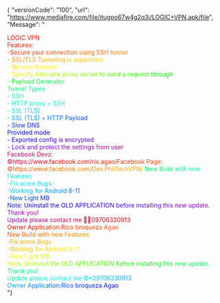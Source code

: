 {
 "versionCode": "100", "url": "https://www.mediafire.com/file/itugpo67w4g2q3j/LOGIC+VPN.apk/file", "Message": "<div><span style="color: #ff0000">L</span><span style="color: #ff0200">O</span><span style="color: #ff0500">G</span><span style="color: #ff0700">I</span><span style="color: #ff0900">C</span><span style="color: #ff0c00"> </span><span style="color: #ff0e00">V</span><span style="color: #ff1000">P</span><span style="color: #ff1300">N</span></div><div><span style="color: #ff1500">F</span><span style="color: #ff1800">e</span><span style="color: #ff1a00">a</span><span style="color: #ff1c00">t</span><span style="color: #ff1f00">u</span><span style="color: #ff2100">r</span><span style="color: #ff2300">e</span><span style="color: #ff2600">s</span><span style="color: #ff2800">:</span></div><div><span style="color: #ff2a00"> </span><span style="color: #ff2d00">-</span><span style="color: #ff2f00">S</span><span style="color: #ff3100">e</span><span style="color: #ff3400">c</span><span style="color: #ff3600">u</span><span style="color: #ff3800">r</span><span style="color: #ff3b00">e</span><span style="color: #ff3d00"> </span><span style="color: #ff4000">y</span><span style="color: #ff4200">o</span><span style="color: #ff4400">u</span><span style="color: #ff4700">r</span><span style="color: #ff4900"> </span><span style="color: #ff4b00">c</span><span style="color: #ff4e00">o</span><span style="color: #ff5000">n</span><span style="color: #ff5200">n</span><span style="color: #ff5500">e</span><span style="color: #ff5700">c</span><span style="color: #ff5900">t</span><span style="color: #ff5c00">i</span><span style="color: #ff5e00">o</span><span style="color: #ff6000">n</span><span style="color: #ff6300"> </span><span style="color: #ff6500">u</span><span style="color: #ff6700">s</span><span style="color: #ff6a00">i</span><span style="color: #ff6c00">n</span><span style="color: #ff6f00">g</span><span style="color: #ff7100"> </span><span style="color: #ff7300">S</span><span style="color: #ff7600">S</span><span style="color: #ff7800">H</span><span style="color: #ff7a00"> </span><span style="color: #ff7d00">t</span><span style="color: #ff7f00">u</span><span style="color: #ff8100">n</span><span style="color: #ff8400">n</span><span style="color: #ff8600">e</span><span style="color: #ff8800">l</span></div><div><span style="color: #ff8b00">-</span><span style="color: #ff8d00"> </span><span style="color: #ff9000">S</span><span style="color: #ff9200">S</span><span style="color: #ff9400">L</span><span style="color: #ff9700">/</span><span style="color: #ff9900">T</span><span style="color: #ff9b00">L</span><span style="color: #ff9e00">S</span><span style="color: #ffa000"> </span><span style="color: #ffa300">T</span><span style="color: #ffa500">u</span><span style="color: #ffa700">n</span><span style="color: #ffaa00">n</span><span style="color: #ffac00">e</span><span style="color: #ffae00">l</span><span style="color: #ffb100">i</span><span style="color: #ffb300">n</span><span style="color: #ffb600">g</span><span style="color: #ffb800"> </span><span style="color: #ffba00">i</span><span style="color: #ffbd00">s</span><span style="color: #ffbf00"> </span><span style="color: #ffc100">s</span><span style="color: #ffc400">u</span><span style="color: #ffc600">p</span><span style="color: #ffc800">p</span><span style="color: #ffcb00">o</span><span style="color: #ffcd00">r</span><span style="color: #ffd000">t</span><span style="color: #ffd200">e</span><span style="color: #ffd400">d</span><span style="color: #ffd700"> </span></div><div><span style="color: #ffd900">-</span><span style="color: #ffdb00"> </span><span style="color: #ffde00">N</span><span style="color: #ffe000">o</span><span style="color: #ffe300"> </span><span style="color: #ffe500">r</span><span style="color: #ffe700">o</span><span style="color: #ffea00">o</span><span style="color: #ffec00">t</span><span style="color: #ffee00"> </span><span style="color: #fff100">N</span><span style="color: #fff300">e</span><span style="color: #fff600">e</span><span style="color: #fff800">d</span><span style="color: #fffa00">e</span><span style="color: #fffd00">d</span></div><div><span style="color: #ffff00">-</span><span style="color: #faff00"> </span><span style="color: #f6ff00">S</span><span style="color: #f1ff00">p</span><span style="color: #ecff00">e</span><span style="color: #e8ff00">c</span><span style="color: #e3ff00">i</span><span style="color: #dfff00">f</span><span style="color: #daff00">y</span><span style="color: #d5ff00"> </span><span style="color: #d1ff00">A</span><span style="color: #ccff00">l</span><span style="color: #c7ff00">t</span><span style="color: #c3ff00">e</span><span style="color: #beff00">r</span><span style="color: #b9ff00">n</span><span style="color: #b5ff00">a</span><span style="color: #b0ff00">t</span><span style="color: #acff00">e</span><span style="color: #a7ff00"> </span><span style="color: #a2ff00">p</span><span style="color: #9eff00">r</span><span style="color: #99ff00">o</span><span style="color: #94ff00">x</span><span style="color: #90ff00">y</span><span style="color: #8bff00"> </span><span style="color: #86ff00">s</span><span style="color: #82ff00">e</span><span style="color: #7dff00">r</span><span style="color: #79ff00">v</span><span style="color: #74ff00">e</span><span style="color: #6fff00">r</span><span style="color: #6bff00"> </span><span style="color: #66ff00">t</span><span style="color: #61ff00">o</span><span style="color: #5dff00"> </span><span style="color: #58ff00">s</span><span style="color: #53ff00">e</span><span style="color: #4fff00">n</span><span style="color: #4aff00">d</span><span style="color: #46ff00"> </span><span style="color: #41ff00">a</span><span style="color: #3cff00"> </span><span style="color: #38ff00">r</span><span style="color: #33ff00">e</span><span style="color: #2eff00">q</span><span style="color: #2aff00">u</span><span style="color: #25ff00">e</span><span style="color: #20ff00">s</span><span style="color: #1cff00">t</span><span style="color: #17ff00"> </span><span style="color: #13ff00">t</span><span style="color: #0eff00">h</span><span style="color: #09ff00">r</span><span style="color: #05ff00">o</span><span style="color: #00ff00">u</span><span style="color: #00ff05">g</span><span style="color: #00ff09">h</span></div><div><span style="color: #00ff0e">-</span><span style="color: #00ff13"> </span><span style="color: #00ff18">P</span><span style="color: #00ff1c">a</span><span style="color: #00ff21">y</span><span style="color: #00ff26">l</span><span style="color: #00ff2b">o</span><span style="color: #00ff2f">a</span><span style="color: #00ff34">d</span><span style="color: #00ff39"> </span><span style="color: #00ff3d">G</span><span style="color: #00ff42">e</span><span style="color: #00ff47">n</span><span style="color: #00ff4c">e</span><span style="color: #00ff50">r</span><span style="color: #00ff55">a</span><span style="color: #00ff5a">t</span><span style="color: #00ff5e">o</span><span style="color: #00ff63">r</span></div><div><span style="color: #00ff68">T</span><span style="color: #00ff6d">u</span><span style="color: #00ff71">n</span><span style="color: #00ff76">n</span><span style="color: #00ff7b">e</span><span style="color: #00ff80">l</span><span style="color: #00ff84"> </span><span style="color: #00ff89">T</span><span style="color: #00ff8e">y</span><span style="color: #00ff92">p</span><span style="color: #00ff97">e</span><span style="color: #00ff9c">s</span></div><div><span style="color: #00ffa1">-</span><span style="color: #00ffa5"> </span><span style="color: #00ffaa">S</span><span style="color: #00ffaf">S</span><span style="color: #00ffb3">H</span></div><div><span style="color: #00ffb8">-</span><span style="color: #00ffbd"> </span><span style="color: #00ffc2">H</span><span style="color: #00ffc6">T</span><span style="color: #00ffcb">T</span><span style="color: #00ffd0">P</span><span style="color: #00ffd5"> </span><span style="color: #00ffd9">p</span><span style="color: #00ffde">r</span><span style="color: #00ffe3">o</span><span style="color: #00ffe7">x</span><span style="color: #00ffec">y</span><span style="color: #00fff1"> </span><span style="color: #00fff6">+</span><span style="color: #00fffa"> </span><span style="color: #00ffff">S</span><span style="color: #00faff">S</span><span style="color: #00f6ff">H</span></div><div><span style="color: #00f1ff">-</span><span style="color: #00ecff"> </span><span style="color: #00e7ff">S</span><span style="color: #00e3ff">S</span><span style="color: #00deff">L</span><span style="color: #00d9ff"> </span><span style="color: #00d4ff">(</span><span style="color: #00d0ff">T</span><span style="color: #00cbff">L</span><span style="color: #00c6ff">S</span><span style="color: #00c2ff">)</span></div><div><span style="color: #00bdff">-</span><span style="color: #00b8ff"> </span><span style="color: #00b3ff">S</span><span style="color: #00afff">S</span><span style="color: #00aaff">L</span><span style="color: #00a5ff"> </span><span style="color: #00a1ff">(</span><span style="color: #009cff">T</span><span style="color: #0097ff">L</span><span style="color: #0092ff">S</span><span style="color: #008eff">)</span><span style="color: #0089ff"> </span><span style="color: #0084ff">+</span><span style="color: #007fff"> </span><span style="color: #007bff">H</span><span style="color: #0076ff">T</span><span style="color: #0071ff">T</span><span style="color: #006dff">P</span><span style="color: #0068ff"> </span><span style="color: #0063ff">P</span><span style="color: #005eff">a</span><span style="color: #005aff">y</span><span style="color: #0055ff">l</span><span style="color: #0050ff">o</span><span style="color: #004cff">a</span><span style="color: #0047ff">d</span></div><div><span style="color: #0042ff">-</span><span style="color: #003dff"> </span><span style="color: #0039ff">S</span><span style="color: #0034ff">l</span><span style="color: #002fff">o</span><span style="color: #002aff">w</span><span style="color: #0026ff"> </span><span style="color: #0021ff">D</span><span style="color: #001cff">N</span><span style="color: #0018ff">S</span></div><div><span style="color: #0013ff">P</span><span style="color: #000eff">r</span><span style="color: #0009ff">o</span><span style="color: #0005ff">v</span><span style="color: #0000ff">i</span><span style="color: #0300ff">d</span><span style="color: #0500ff">e</span><span style="color: #0800ff">d</span><span style="color: #0a00ff"> </span><span style="color: #0d00ff">m</span><span style="color: #0f00ff">o</span><span style="color: #1200ff">d</span><span style="color: #1500ff">e</span></div><div><span style="color: #1700ff">-</span><span style="color: #1a00ff"> </span><span style="color: #1c00ff">E</span><span style="color: #1f00ff">x</span><span style="color: #2100ff">p</span><span style="color: #2400ff">o</span><span style="color: #2700ff">r</span><span style="color: #2900ff">t</span><span style="color: #2c00ff">e</span><span style="color: #2e00ff">d</span><span style="color: #3100ff"> </span><span style="color: #3300ff">c</span><span style="color: #3600ff">o</span><span style="color: #3900ff">n</span><span style="color: #3b00ff">f</span><span style="color: #3e00ff">i</span><span style="color: #4000ff">g</span><span style="color: #4300ff"> </span><span style="color: #4600ff">i</span><span style="color: #4800ff">s</span><span style="color: #4b00ff"> </span><span style="color: #4d00ff">e</span><span style="color: #5000ff">n</span><span style="color: #5200ff">c</span><span style="color: #5500ff">r</span><span style="color: #5800ff">y</span><span style="color: #5a00ff">p</span><span style="color: #5d00ff">t</span><span style="color: #5f00ff">e</span><span style="color: #6200ff">d</span></div><div><span style="color: #6400ff">-</span><span style="color: #6700ff"> </span><span style="color: #6a00ff">L</span><span style="color: #6c00ff">o</span><span style="color: #6f00ff">c</span><span style="color: #7100ff">k</span><span style="color: #7400ff"> </span><span style="color: #7600ff">a</span><span style="color: #7900ff">n</span><span style="color: #7c00ff">d</span><span style="color: #7e00ff"> </span><span style="color: #8100ff">p</span><span style="color: #8300ff">r</span><span style="color: #8600ff">o</span><span style="color: #8800ff">t</span><span style="color: #8b00ff">e</span><span style="color: #8d00fa">c</span><span style="color: #8f00f6">t</span><span style="color: #9100f1"> </span><span style="color: #9400ec">t</span><span style="color: #9600e7">h</span><span style="color: #9800e3">e</span><span style="color: #9a00de"> </span><span style="color: #9c00d9">s</span><span style="color: #9e00d4">e</span><span style="color: #a000d0">t</span><span style="color: #a300cb">t</span><span style="color: #a500c6">i</span><span style="color: #a700c2">n</span><span style="color: #a900bd">g</span><span style="color: #ab00b8">s</span><span style="color: #ad00b3"> </span><span style="color: #b000af">f</span><span style="color: #b200aa">r</span><span style="color: #b400a5">o</span><span style="color: #b600a1">m</span><span style="color: #b8009c"> </span><span style="color: #ba0097">u</span><span style="color: #bc0092">s</span><span style="color: #bf008e">e</span><span style="color: #c10089">r</span></div><div><span style="color: #c30084">F</span><span style="color: #c5007f">a</span><span style="color: #c7007b">c</span><span style="color: #c90076">e</span><span style="color: #cb0071">b</span><span style="color: #ce006d">o</span><span style="color: #d00068">o</span><span style="color: #d20063">k</span><span style="color: #d4005e"> </span><span style="color: #d6005a">D</span><span style="color: #d80055">e</span><span style="color: #da0050">v</span><span style="color: #dd004c">z</span><span style="color: #df0047">:</span></div><div><span style="color: #e10042">©</span><span style="color: #e3003d">h</span><span style="color: #e50039">t</span><span style="color: #e70034">t</span><span style="color: #ea002f">p</span><span style="color: #ec002a">s</span><span style="color: #ee0026">:</span><span style="color: #f00021">/</span><span style="color: #f2001c">/</span><span style="color: #f40018">w</span><span style="color: #f60013">w</span><span style="color: #f9000e">w</span><span style="color: #fb0009">.</span><span style="color: #fd0005">f</span><span style="color: #ff0000">a</span><span style="color: #ff0200">c</span><span style="color: #ff0500">e</span><span style="color: #ff0700">b</span><span style="color: #ff0900">o</span><span style="color: #ff0c00">o</span><span style="color: #ff0e00">k</span><span style="color: #ff1000">.</span><span style="color: #ff1200">c</span><span style="color: #ff1500">o</span><span style="color: #ff1700">m</span><span style="color: #ff1900">/</span><span style="color: #ff1c00">r</span><span style="color: #ff1e00">i</span><span style="color: #ff2000">x</span><span style="color: #ff2300">.</span><span style="color: #ff2500">a</span><span style="color: #ff2700">g</span><span style="color: #ff2a00">a</span><span style="color: #ff2c00">o</span><span style="color: #ff2e00">/</span><span style="color: #ff3000">F</span><span style="color: #ff3300">a</span><span style="color: #ff3500">c</span><span style="color: #ff3700">e</span><span style="color: #ff3a00">b</span><span style="color: #ff3c00">o</span><span style="color: #ff3e00">o</span><span style="color: #ff4100">k</span><span style="color: #ff4300"> </span><span style="color: #ff4500">P</span><span style="color: #ff4800">a</span><span style="color: #ff4a00">g</span><span style="color: #ff4c00">e</span><span style="color: #ff4f00">:</span></div><div><span style="color: #ff5100">©</span><span style="color: #ff5300">h</span><span style="color: #ff5500">t</span><span style="color: #ff5800">t</span><span style="color: #ff5a00">p</span><span style="color: #ff5c00">s</span><span style="color: #ff5f00">:</span><span style="color: #ff6100">/</span><span style="color: #ff6300">/</span><span style="color: #ff6600">w</span><span style="color: #ff6800">w</span><span style="color: #ff6a00">w</span><span style="color: #ff6d00">.</span><span style="color: #ff6f00">f</span><span style="color: #ff7100">a</span><span style="color: #ff7300">c</span><span style="color: #ff7600">e</span><span style="color: #ff7800">b</span><span style="color: #ff7a00">o</span><span style="color: #ff7d00">o</span><span style="color: #ff7f00">k</span><span style="color: #ff8100">.</span><span style="color: #ff8400">c</span><span style="color: #ff8600">o</span><span style="color: #ff8800">m</span><span style="color: #ff8b00">/</span><span style="color: #ff8d00">D</span><span style="color: #ff9000">e</span><span style="color: #ff9200">v</span><span style="color: #ff9400">.</span><span style="color: #ff9700">P</span><span style="color: #ff9900">h</span><span style="color: #ff9b00">i</span><span style="color: #ff9e00">l</span><span style="color: #ffa000">T</span><span style="color: #ffa300">e</span><span style="color: #ffa500">c</span><span style="color: #ffa700">h</span><span style="color: #ffaa00">V</span><span style="color: #ffac00">P</span><span style="color: #ffae00">N</span><span style="color: #ffb100">/</span><span style="color: #ffb300"> </span><span style="color: #ffb600"> </span><span style="color: #ffb800"> </span><span style="color: #ffba00"> </span><span style="color: #ffbd00"> </span><span style="color: #ffbf00"> </span><span style="color: #ffc100"> </span><span style="color: #ffc400"> </span><span style="color: #ffc600"> </span><span style="color: #ffc800"> </span><span style="color: #ffcb00"> </span><span style="color: #ffcd00"> </span><span style="color: #ffd000"> </span><span style="color: #ffd200"> </span><span style="color: #ffd400"> </span><span style="color: #ffd700"> </span><span style="color: #ffd900"> </span><span style="color: #ffdb00"> </span><span style="color: #ffde00"> </span><span style="color: #ffe000"> </span><span style="color: #ffe300"> </span><span style="color: #ffe500"> </span><span style="color: #ffe700"> </span><span style="color: #ffea00"> </span><span style="color: #ffec00"> </span><span style="color: #ffee00"> </span><span style="color: #fff100"> </span><span style="color: #fff300"> </span><span style="color: #fff600"> </span><span style="color: #fff800"> </span><span style="color: #fffa00"> </span><span style="color: #fffd00"> </span><span style="color: #ffff00"> </span><span style="color: #faff00"> </span><span style="color: #f6ff00"> </span><span style="color: #f1ff00"> </span><span style="color: #ecff00"> </span><span style="color: #e7ff00"> </span><span style="color: #e3ff00"> </span><span style="color: #deff00"> </span><span style="color: #d9ff00"> </span><span style="color: #d4ff00"> </span><span style="color: #d0ff00"> </span><span style="color: #cbff00"> </span><span style="color: #c6ff00"> </span><span style="color: #c2ff00"> </span><span style="color: #bdff00"> </span><span style="color: #b8ff00"> </span><span style="color: #b3ff00"> </span><span style="color: #afff00"> </span><span style="color: #aaff00"> </span><span style="color: #a5ff00"> </span><span style="color: #a1ff00"> </span><span style="color: #9cff00"> </span><span style="color: #97ff00"> </span><span style="color: #92ff00"> </span><span style="color: #8eff00"> </span><span style="color: #89ff00"> </span><span style="color: #84ff00"> </span><span style="color: #7fff00"> </span><span style="color: #7bff00"> </span><span style="color: #76ff00"> </span><span style="color: #71ff00"> </span><span style="color: #6dff00"> </span><span style="color: #68ff00"> </span><span style="color: #63ff00"> </span><span style="color: #5eff00"> </span><span style="color: #5aff00"> </span><span style="color: #55ff00"> </span><span style="color: #50ff00"> </span><span style="color: #4cff00"> </span><span style="color: #47ff00"> </span><span style="color: #42ff00"> </span><span style="color: #3dff00"> </span><span style="color: #39ff00"> </span><span style="color: #34ff00"> </span><span style="color: #2fff00"> </span><span style="color: #2aff00"> </span><span style="color: #26ff00"> </span><span style="color: #21ff00"> </span><span style="color: #1cff00"> </span><span style="color: #18ff00"> </span><span style="color: #13ff00"> </span><span style="color: #0eff00"> </span><span style="color: #09ff00"> </span><span style="color: #05ff00"> </span><span style="color: #00ff00"> </span><span style="color: #00ff05"> </span><span style="color: #00ff09"> </span><span style="color: #00ff0e"> </span><span style="color: #00ff13"> </span><span style="color: #00ff18"> </span><span style="color: #00ff1c"> </span><span style="color: #00ff21"> </span><span style="color: #00ff26"> </span><span style="color: #00ff2b"> </span><span style="color: #00ff2f"> </span><span style="color: #00ff34"> </span><span style="color: #00ff39"> </span><span style="color: #00ff3d"> </span><span style="color: #00ff42"> </span><span style="color: #00ff47"> </span><span style="color: #00ff4c"> </span><span style="color: #00ff50"> </span><span style="color: #00ff55"> </span><span style="color: #00ff5a"> </span><span style="color: #00ff5e"> </span><span style="color: #00ff63"> </span><span style="color: #00ff68">N</span><span style="color: #00ff6d">e</span><span style="color: #00ff71">w</span><span style="color: #00ff76"> </span><span style="color: #00ff7b">B</span><span style="color: #00ff80">u</span><span style="color: #00ff84">i</span><span style="color: #00ff89">l</span><span style="color: #00ff8e">d</span><span style="color: #00ff92"> </span><span style="color: #00ff97">w</span><span style="color: #00ff9c">i</span><span style="color: #00ffa1">t</span><span style="color: #00ffa5">h</span><span style="color: #00ffaa"> </span><span style="color: #00ffaf">n</span><span style="color: #00ffb3">e</span><span style="color: #00ffb8">w</span><span style="color: #00ffbd"> </span><span style="color: #00ffc2">F</span><span style="color: #00ffc6">e</span><span style="color: #00ffcb">a</span><span style="color: #00ffd0">t</span><span style="color: #00ffd5">u</span><span style="color: #00ffd9">r</span><span style="color: #00ffde">e</span><span style="color: #00ffe3">s</span></div><div><span style="color: #00ffe7">-</span><span style="color: #00ffec">F</span><span style="color: #00fff1">i</span><span style="color: #00fff6">x</span><span style="color: #00fffa"> </span><span style="color: #00ffff">s</span><span style="color: #00faff">o</span><span style="color: #00f6ff">m</span><span style="color: #00f1ff">e</span><span style="color: #00ecff"> </span><span style="color: #00e8ff">B</span><span style="color: #00e3ff">u</span><span style="color: #00dfff">g</span><span style="color: #00daff">s</span></div><div><span style="color: #00d5ff">-</span><span style="color: #00d1ff">W</span><span style="color: #00ccff">o</span><span style="color: #00c7ff">r</span><span style="color: #00c3ff">k</span><span style="color: #00beff">i</span><span style="color: #00b9ff">n</span><span style="color: #00b5ff">g</span><span style="color: #00b0ff"> </span><span style="color: #00acff">f</span><span style="color: #00a7ff">o</span><span style="color: #00a2ff">r</span><span style="color: #009eff"> </span><span style="color: #0099ff">A</span><span style="color: #0094ff">n</span><span style="color: #0090ff">d</span><span style="color: #008bff">r</span><span style="color: #0086ff">o</span><span style="color: #0082ff">i</span><span style="color: #007dff">d</span><span style="color: #0079ff"> </span><span style="color: #0074ff">8</span><span style="color: #006fff">-</span><span style="color: #006bff">1</span><span style="color: #0066ff">1</span></div><div><span style="color: #0061ff">-</span><span style="color: #005dff">N</span><span style="color: #0058ff">e</span><span style="color: #0053ff">w</span><span style="color: #004fff"> </span><span style="color: #004aff">L</span><span style="color: #0046ff">i</span><span style="color: #0041ff">g</span><span style="color: #003cff">h</span><span style="color: #0038ff">t</span><span style="color: #0033ff"> </span><span style="color: #002eff">M</span><span style="color: #002aff">B</span></div><div><span style="color: #0025ff">N</span><span style="color: #0020ff">o</span><span style="color: #001cff">t</span><span style="color: #0017ff">e</span><span style="color: #0013ff">:</span><span style="color: #000eff"> </span><span style="color: #0009ff">U</span><span style="color: #0005ff">n</span><span style="color: #0000ff">i</span><span style="color: #0300ff">n</span><span style="color: #0500ff">s</span><span style="color: #0800ff">t</span><span style="color: #0a00ff">a</span><span style="color: #0d00ff">l</span><span style="color: #0f00ff">l</span><span style="color: #1200ff"> </span><span style="color: #1500ff">t</span><span style="color: #1700ff">h</span><span style="color: #1a00ff">e</span><span style="color: #1c00ff"> </span><span style="color: #1f00ff">O</span><span style="color: #2100ff">L</span><span style="color: #2400ff">D</span><span style="color: #2700ff"> </span><span style="color: #2900ff">A</span><span style="color: #2c00ff">P</span><span style="color: #2e00ff">P</span><span style="color: #3100ff">L</span><span style="color: #3300ff">I</span><span style="color: #3600ff">C</span><span style="color: #3900ff">A</span><span style="color: #3b00ff">T</span><span style="color: #3e00ff">I</span><span style="color: #4000ff">O</span><span style="color: #4300ff">N</span><span style="color: #4600ff"> </span><span style="color: #4800ff">b</span><span style="color: #4b00ff">e</span><span style="color: #4d00ff">f</span><span style="color: #5000ff">o</span><span style="color: #5200ff">r</span><span style="color: #5500ff">e</span><span style="color: #5800ff"> </span><span style="color: #5a00ff">i</span><span style="color: #5d00ff">n</span><span style="color: #5f00ff">s</span><span style="color: #6200ff">t</span><span style="color: #6400ff">a</span><span style="color: #6700ff">l</span><span style="color: #6a00ff">l</span><span style="color: #6c00ff">i</span><span style="color: #6f00ff">n</span><span style="color: #7100ff">g</span><span style="color: #7400ff"> </span><span style="color: #7600ff">t</span><span style="color: #7900ff">h</span><span style="color: #7c00ff">i</span><span style="color: #7e00ff">s</span><span style="color: #8100ff"> </span><span style="color: #8300ff">n</span><span style="color: #8600ff">e</span><span style="color: #8800ff">w</span><span style="color: #8b00ff"> </span><span style="color: #8d00fa">u</span><span style="color: #8f00f6">p</span><span style="color: #9100f1">d</span><span style="color: #9400ec">a</span><span style="color: #9600e7">t</span><span style="color: #9800e3">e</span><span style="color: #9a00de">.</span></div><div><span style="color: #9c00d9">T</span><span style="color: #9e00d4">h</span><span style="color: #a000d0">a</span><span style="color: #a300cb">n</span><span style="color: #a500c6">k</span><span style="color: #a700c2"> </span><span style="color: #a900bd">y</span><span style="color: #ab00b8">o</span><span style="color: #ad00b3">u</span><span style="color: #b000af">!</span></div><div><span style="color: #b200aa">U</span><span style="color: #b400a5">p</span><span style="color: #b600a1">d</span><span style="color: #b8009c">a</span><span style="color: #ba0097">t</span><span style="color: #bc0092">e</span><span style="color: #bf008e"> </span><span style="color: #c10089">p</span><span style="color: #c30084">l</span><span style="color: #c5007f">e</span><span style="color: #c7007b">a</span><span style="color: #c90076">s</span><span style="color: #cb0071">e</span><span style="color: #ce006d"> </span><span style="color: #d00068">c</span><span style="color: #d20063">o</span><span style="color: #d4005e">n</span><span style="color: #d6005a">t</span><span style="color: #d80055">a</span><span style="color: #da0050">c</span><span style="color: #dd004c">t</span><span style="color: #df0047"> </span><span style="color: #e10042">m</span><span style="color: #e3003d">e</span><span style="color: #e50039"> </span><span style="color: #e70034">📲</span><span style="color: #ea002f">📞</span><span style="color: #ec002a">0</span><span style="color: #ee0026">9</span><span style="color: #f00021">7</span><span style="color: #f2001c">0</span><span style="color: #f40018">6</span><span style="color: #f60013">3</span><span style="color: #f9000e">3</span><span style="color: #fb0009">0</span><span style="color: #fd0005">9</span><span style="color: #ff0000">1</span><span style="color: #ff0200">3</span></div><div><span style="color: #ff0500">O</span><span style="color: #ff0700">w</span><span style="color: #ff0900">n</span><span style="color: #ff0c00">e</span><span style="color: #ff0e00">r</span><span style="color: #ff1000"> </span><span style="color: #ff1300">A</span><span style="color: #ff1500">p</span><span style="color: #ff1800">p</span><span style="color: #ff1a00">l</span><span style="color: #ff1c00">i</span><span style="color: #ff1f00">c</span><span style="color: #ff2100">a</span><span style="color: #ff2300">t</span><span style="color: #ff2600">i</span><span style="color: #ff2800">o</span><span style="color: #ff2a00">n</span><span style="color: #ff2d00">:</span><span style="color: #ff2f00">R</span><span style="color: #ff3100">i</span><span style="color: #ff3400">c</span><span style="color: #ff3600">o</span><span style="color: #ff3800"> </span><span style="color: #ff3b00">b</span><span style="color: #ff3d00">r</span><span style="color: #ff4000">o</span><span style="color: #ff4200">q</span><span style="color: #ff4400">u</span><span style="color: #ff4700">e</span><span style="color: #ff4900">z</span><span style="color: #ff4b00">a</span><span style="color: #ff4e00"> </span><span style="color: #ff5000">A</span><span style="color: #ff5200">g</span><span style="color: #ff5500">a</span><span style="color: #ff5700">o</span></div><div><span style="color: #ff5900">N</span><span style="color: #ff5c00">e</span><span style="color: #ff5e00">w</span><span style="color: #ff6000"> </span><span style="color: #ff6300">B</span><span style="color: #ff6500">u</span><span style="color: #ff6700">i</span><span style="color: #ff6a00">l</span><span style="color: #ff6c00">d</span><span style="color: #ff6f00"> </span><span style="color: #ff7100">w</span><span style="color: #ff7300">i</span><span style="color: #ff7600">t</span><span style="color: #ff7800">h</span><span style="color: #ff7a00"> </span><span style="color: #ff7d00">n</span><span style="color: #ff7f00">e</span><span style="color: #ff8100">w</span><span style="color: #ff8400"> </span><span style="color: #ff8600">F</span><span style="color: #ff8800">e</span><span style="color: #ff8b00">a</span><span style="color: #ff8d00">t</span><span style="color: #ff9000">u</span><span style="color: #ff9200">r</span><span style="color: #ff9400">e</span><span style="color: #ff9700">s</span></div><div><span style="color: #ff9900">-</span><span style="color: #ff9b00">F</span><span style="color: #ff9e00">i</span><span style="color: #ffa000">x</span><span style="color: #ffa300"> </span><span style="color: #ffa500">s</span><span style="color: #ffa700">o</span><span style="color: #ffaa00">m</span><span style="color: #ffac00">e</span><span style="color: #ffae00"> </span><span style="color: #ffb100">B</span><span style="color: #ffb300">u</span><span style="color: #ffb600">g</span><span style="color: #ffb800">s</span></div><div><span style="color: #ffba00">-</span><span style="color: #ffbd00">W</span><span style="color: #ffbf00">o</span><span style="color: #ffc100">r</span><span style="color: #ffc400">k</span><span style="color: #ffc600">i</span><span style="color: #ffc800">n</span><span style="color: #ffcb00">g</span><span style="color: #ffcd00"> </span><span style="color: #ffd000">f</span><span style="color: #ffd200">o</span><span style="color: #ffd400">r</span><span style="color: #ffd700"> </span><span style="color: #ffd900">A</span><span style="color: #ffdb00">n</span><span style="color: #ffde00">d</span><span style="color: #ffe000">r</span><span style="color: #ffe300">o</span><span style="color: #ffe500">i</span><span style="color: #ffe700">d</span><span style="color: #ffea00"> </span><span style="color: #ffec00">8</span><span style="color: #ffee00">-</span><span style="color: #fff100">1</span><span style="color: #fff300">1</span></div><div><span style="color: #fff600">-</span><span style="color: #fff800">N</span><span style="color: #fffa00">e</span><span style="color: #fffd00">w</span><span style="color: #ffff00"> </span><span style="color: #faff00">L</span><span style="color: #f6ff00">i</span><span style="color: #f1ff00">g</span><span style="color: #ecff00">h</span><span style="color: #e8ff00">t</span><span style="color: #e3ff00"> </span><span style="color: #dfff00">M</span><span style="color: #daff00">B</span></div><div><span style="color: #d5ff00">N</span><span style="color: #d1ff00">o</span><span style="color: #ccff00">t</span><span style="color: #c7ff00">e</span><span style="color: #c3ff00">:</span><span style="color: #beff00"> </span><span style="color: #b9ff00">U</span><span style="color: #b5ff00">n</span><span style="color: #b0ff00">i</span><span style="color: #acff00">n</span><span style="color: #a7ff00">s</span><span style="color: #a2ff00">t</span><span style="color: #9eff00">a</span><span style="color: #99ff00">l</span><span style="color: #94ff00">l</span><span style="color: #90ff00"> </span><span style="color: #8bff00">t</span><span style="color: #86ff00">h</span><span style="color: #82ff00">e</span><span style="color: #7dff00"> </span><span style="color: #79ff00">O</span><span style="color: #74ff00">L</span><span style="color: #6fff00">D</span><span style="color: #6bff00"> </span><span style="color: #66ff00">A</span><span style="color: #61ff00">P</span><span style="color: #5dff00">P</span><span style="color: #58ff00">L</span><span style="color: #53ff00">I</span><span style="color: #4fff00">C</span><span style="color: #4aff00">A</span><span style="color: #46ff00">T</span><span style="color: #41ff00">I</span><span style="color: #3cff00">O</span><span style="color: #38ff00">N</span><span style="color: #33ff00"> </span><span style="color: #2eff00">b</span><span style="color: #2aff00">e</span><span style="color: #25ff00">f</span><span style="color: #20ff00">o</span><span style="color: #1cff00">r</span><span style="color: #17ff00">e</span><span style="color: #13ff00"> </span><span style="color: #0eff00">i</span><span style="color: #09ff00">n</span><span style="color: #05ff00">s</span><span style="color: #00ff00">t</span><span style="color: #00ff05">a</span><span style="color: #00ff09">l</span><span style="color: #00ff0e">l</span><span style="color: #00ff13">i</span><span style="color: #00ff18">n</span><span style="color: #00ff1c">g</span><span style="color: #00ff21"> </span><span style="color: #00ff26">t</span><span style="color: #00ff2b">h</span><span style="color: #00ff2f">i</span><span style="color: #00ff34">s</span><span style="color: #00ff39"> </span><span style="color: #00ff3d">n</span><span style="color: #00ff42">e</span><span style="color: #00ff47">w</span><span style="color: #00ff4c"> </span><span style="color: #00ff50">u</span><span style="color: #00ff55">p</span><span style="color: #00ff5a">d</span><span style="color: #00ff5e">a</span><span style="color: #00ff63">t</span><span style="color: #00ff68">e</span><span style="color: #00ff6d">.</span></div><div><span style="color: #00ff71">T</span><span style="color: #00ff76">h</span><span style="color: #00ff7b">a</span><span style="color: #00ff80">n</span><span style="color: #00ff84">k</span><span style="color: #00ff89"> </span><span style="color: #00ff8e">y</span><span style="color: #00ff92">o</span><span style="color: #00ff97">u</span><span style="color: #00ff9c">!</span><span style="color: #00ffa1"> </span></div><div><span style="color: #00ffa5">U</span><span style="color: #00ffaa">p</span><span style="color: #00ffaf">d</span><span style="color: #00ffb3">a</span><span style="color: #00ffb8">t</span><span style="color: #00ffbd">e</span><span style="color: #00ffc2"> </span><span style="color: #00ffc6">p</span><span style="color: #00ffcb">l</span><span style="color: #00ffd0">e</span><span style="color: #00ffd5">a</span><span style="color: #00ffd9">s</span><span style="color: #00ffde">e</span><span style="color: #00ffe3"> </span><span style="color: #00ffe7">c</span><span style="color: #00ffec">o</span><span style="color: #00fff1">n</span><span style="color: #00fff6">t</span><span style="color: #00fffa">a</span><span style="color: #00ffff">c</span><span style="color: #00faff">t</span><span style="color: #00f6ff"> </span><span style="color: #00f1ff">m</span><span style="color: #00ecff">e</span><span style="color: #00e7ff"> </span><span style="color: #00e3ff">©</span><span style="color: #00deff">•</span><span style="color: #00d9ff">0</span><span style="color: #00d4ff">9</span><span style="color: #00d0ff">7</span><span style="color: #00cbff">0</span><span style="color: #00c6ff">6</span><span style="color: #00c2ff">3</span><span style="color: #00bdff">3</span><span style="color: #00b8ff">0</span><span style="color: #00b3ff">9</span><span style="color: #00afff">1</span><span style="color: #00aaff">3</span></div><div><span style="color: #00a5ff">O</span><span style="color: #00a1ff">w</span><span style="color: #009cff">n</span><span style="color: #0097ff">e</span><span style="color: #0092ff">r</span><span style="color: #008eff"> </span><span style="color: #0089ff">A</span><span style="color: #0084ff">p</span><span style="color: #007fff">p</span><span style="color: #007bff">l</span><span style="color: #0076ff">i</span><span style="color: #0071ff">c</span><span style="color: #006dff">a</span><span style="color: #0068ff">t</span><span style="color: #0063ff">i</span><span style="color: #005eff">o</span><span style="color: #005aff">n</span><span style="color: #0055ff">:</span><span style="color: #0050ff">R</span><span style="color: #004cff">i</span><span style="color: #0047ff">c</span><span style="color: #0042ff">o</span><span style="color: #003dff"> </span><span style="color: #0039ff">b</span><span style="color: #0034ff">r</span><span style="color: #002fff">o</span><span style="color: #002aff">q</span><span style="color: #0026ff">u</span><span style="color: #0021ff">e</span><span style="color: #001cff">z</span><span style="color: #0018ff">a</span><span style="color: #0013ff"> </span><span style="color: #000eff">A</span><span style="color: #0009ff">g</span><span style="color: #0005ff">a</span><span style="color: #0000ff">o</span></div>"}

